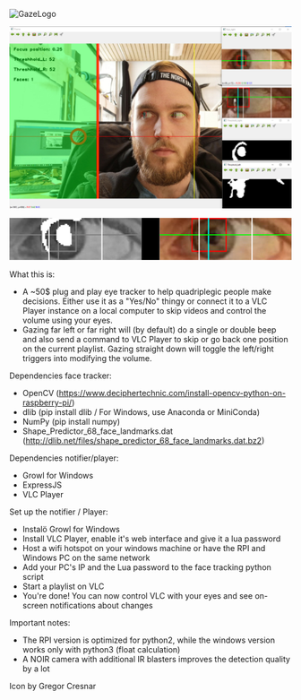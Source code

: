 ![GazeLogo](https://i.imgur.com/NZCScuh.png)

![Image of EyeTracker](https://github.com/Mr0Inka/open_eye_tracking_remote/blob/master/test_7.JPG?raw=true)

![Image of EyeRoi](https://github.com/Mr0Inka/open_eye_tracking_remote/blob/master/test_8.JPG?raw=true)

What this is:  
- A ~50$ plug and play eye tracker to help quadriplegic people make decisions. Either use it as a "Yes/No" thingy or connect it to a VLC Player instance on a local computer to skip videos and control the volume using your eyes.  
- Gazing far left or far right will (by default) do a single or double beep and also send a command to VLC Player to skip or go back one position on the current playlist. Gazing straight down will toggle the left/right triggers into modifying the volume.


Dependencies face tracker:
- OpenCV (https://www.deciphertechnic.com/install-opencv-python-on-raspberry-pi/)
- dlib (pip install dlib / For Windows, use Anaconda or MiniConda)
- NumPy (pip install numpy)
- Shape_Predictor_68_face_landmarks.dat (http://dlib.net/files/shape_predictor_68_face_landmarks.dat.bz2)

Dependencies notifier/player:
- Growl for Windows
- ExpressJS
- VLC Player

Set up the notifier / Player:  
- Instalö Growl for Windows
- Install VLC Player, enable it's web interface and give it a lua password
- Host a wifi hotspot on your windows machine or have the RPI and Windows PC on the same network
- Add your PC's IP and the Lua password to the face tracking python script
- Start a playlist on VLC
- You're done! You can now control VLC with your eyes and see on-screen notifications about changes


Important notes: 
- The RPI version is optimized for python2, while the windows version works only with python3 (float calculation)
- A NOIR camera with additional IR blasters improves the detection quality by a lot




Icon by Gregor Cresnar
